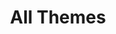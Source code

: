 ---
layout: "redirect"
redirect: "/docs/Porygon/detail.html"
title: "All Themes"
mainPage: false
---